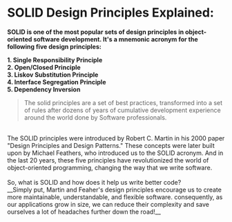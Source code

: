 # SOLID Design Principles Explained:

**SOLID is one of the most popular sets of design principles in object-oriented software development. It's a mnemonic acronym for the following five design principles:**

**1. Single Responsibility Principle <br>
2. Open/Closed Principle <br>
3. Liskov Substitution Principle <br>
4. Interface Segregation Principle <br>
5. Dependency Inversion <br>**

>The solid principles are a set of best practices, transformed into a set of rules after dozens of years of cumulative development experience around the world done by Software professionals.
<br>
The SOLID principles were introduced by Robert C. Martin in his 2000 paper "Design Principles and Design Patterns." These concepts were later built upon by Michael Feathers, who introduced us to the SOLID acronym. And in the last 20 years, these five principles have revolutionized the world of object-oriented programming, changing the way that we write software.
<br><br>
So, what is SOLID and how does it help us write better code? <br>
__Simply put, Martin and Feaher's design principles encourage us to create more maintainable, understandable, and flexible software. consequently, as our applications grow in size, we can reduce their complexity and save ourselves a lot of headaches further down the road!__
